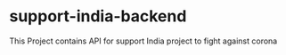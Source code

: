 # support-india-backend
This Project contains API for support India project to fight against corona
